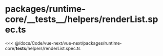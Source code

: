 # packages/runtime-core/\_\_tests\_\_/helpers/renderList.spec.ts

<<< @/docs/Code/vue-next/vue-next/packages/runtime-core/__tests__/helpers/renderList.spec.ts
